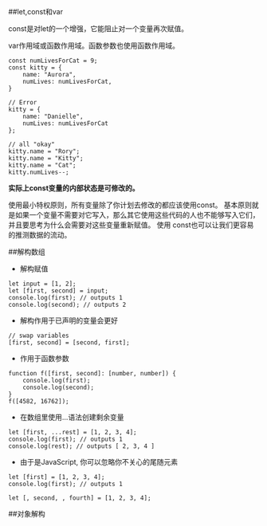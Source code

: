 ##let,const和var

const是对let的一个增强，它能阻止对一个变量再次赋值。

var作用域或函数作用域。函数参数也使用函数作用域。

```
const numLivesForCat = 9;
const kitty = {
    name: "Aurora",
    numLives: numLivesForCat,
}

// Error
kitty = {
    name: "Danielle",
    numLives: numLivesForCat
};

// all "okay"
kitty.name = "Rory";
kitty.name = "Kitty";
kitty.name = "Cat";
kitty.numLives--;
```

**实际上const变量的内部状态是可修改的。**

使用最小特权原则，所有变量除了你计划去修改的都应该使用const。 基本原则就是如果一个变量不需要对它写入，那么其它使用这些代码的人也不能够写入它们，并且要思考为什么会需要对这些变量重新赋值。 使用 const也可以让我们更容易的推测数据的流动。



##解构数组

- 解构赋值

```
let input = [1, 2];
let [first, second] = input;
console.log(first); // outputs 1
console.log(second); // outputs 2
```

- 解构作用于已声明的变量会更好

```
// swap variables
[first, second] = [second, first];
```

- 作用于函数参数

```
function f([first, second]: [number, number]) {
    console.log(first);
    console.log(second);
}
f([4582, 16762]);
```

- 在数组里使用...语法创建剩余变量

```
let [first, ...rest] = [1, 2, 3, 4];
console.log(first); // outputs 1
console.log(rest); // outputs [ 2, 3, 4 ]
```

- 由于是JavaScript, 你可以忽略你不关心的尾随元素

```
let [first] = [1, 2, 3, 4];
console.log(first); // outputs 1

let [, second, , fourth] = [1, 2, 3, 4];
```



##对象解构














